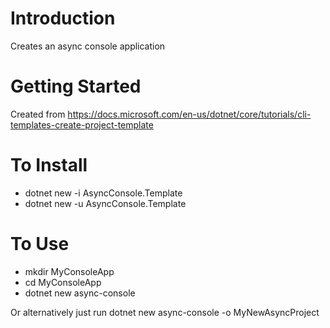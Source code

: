 # Introduction 
Creates an async console application

# Getting Started
Created from https://docs.microsoft.com/en-us/dotnet/core/tutorials/cli-templates-create-project-template

# To Install
- dotnet new -i AsyncConsole.Template
- dotnet new -u AsyncConsole.Template

# To Use
- mkdir MyConsoleApp
- cd MyConsoleApp
- dotnet new async-console

Or alternatively just run dotnet new async-console -o MyNewAsyncProject